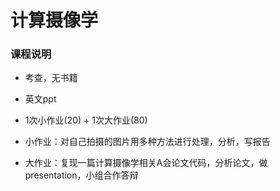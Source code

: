 # 计算摄像学

### 课程说明

- 考查，无书籍

- 英文ppt

- 1次小作业(20) + 1次大作业(80)

- 小作业：对自己拍摄的图片用多种方法进行处理，分析，写报告

- 大作业：复现一篇计算摄像学相关A会论文代码，分析论文，做presentation，小组合作答辩